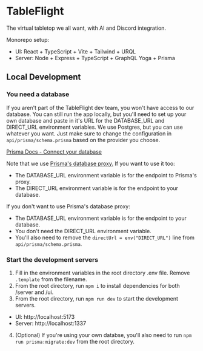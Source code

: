 # TableFlight

The virtual tabletop we all want, with AI and Discord integration.

Monorepo setup:
- UI: React + TypeScript + Vite + Tailwind + URQL
- Server: Node + Express + TypeScript + GraphQL Yoga + Prisma

## Local Development

### You need a database

If you aren't part of the TableFlight dev team, you won't have access to our database. You can still run the app locally, but you'll need to set up your own database and paste in it's URL for the DATABASE_URL and DIRECT_URL environment variables. We use Postgres, but you can use whatever you want. Just make sure to change the configuration in `api/prisma/schema.prisma` based on the provider you choose.

[Prisma Docs - Connect your database](https://www.prisma.io/docs/getting-started/setup-prisma/start-from-scratch/relational-databases/connect-your-database-typescript-postgresql)

Note that we use [Prisma's database proxy.](https://cloud.prisma.io/) If you want to use it too:

- The DATABASE_URL environment variable is for the endpoint to Prisma's proxy.
- The DIRECT_URL environment variable is for the endpoint to your database.

If you don't want to use Prisma's database proxy:

- The DATABASE_URL environment variable is for the endpoint to your database.
- You don't need the DIRECT_URL environment variable.
- You'll also need to remove the `directUrl = env("DIRECT_URL")` line from `api/prisma/schema.prisma`.

### Start the development servers

1. Fill in the environment variables in the root directory .env file. Remove `.template` from the filename.
2. From the root directory, run `npm i` to install dependencies for both /server and /ui.
3. From the root directory, run `npm run dev` to start the development servers.
 - UI: http://localhost:5173
 - Server: http://localhost:1337
4. (Optional) If you're using your own databse, you'll also need to run `npm run prisma:migrate:dev` from the root directory.
